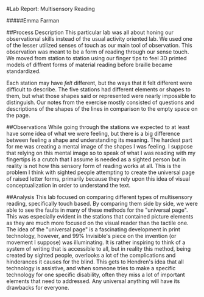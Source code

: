 #Lab Report: Multisensory Reading

#####Emma Farman

##Process Description
This particular lab was all about honing our observational skills instead of the usual activity oriented lab. We used one of the lesser utilized senses of touch as our main tool of observation. This observation was meant to be a form of reading through our sense touch. We moved from station to station using our finger tips to feel 3D printed models of diffrent forms of material reading before braille became standardized. 

Each station may have *felt* different, but the ways that it felt different were difficult to describe. The five stations had different elements or shapes to them, but what those shapes said or represented were nearly impossible to distinguish. Our notes from the exercise mostly consisted of questions and descriptions of the shapes of the lines in comparison to the empty space on the page. 

##Observations
While going through the stations we expected to at least have some idea of what we were feeling, but there is a big difference between feeling a shape and understanding its meaning. The hardest part for me was creating a mental image of the shapes I was feeling. I suppose that relying on this mental image so to speak of what I was reading with my fingertips is a crutch that I assume is needed as a sighted person but in reality is not how this sensory form of reading works at all. This is the problem I think with sighted people attempting to create the universal page of raised letter forms, primarily because they rely upon this idea of visual conceptualization in order to understand the text.

##Analysis
This lab focused on comparing different types of multisensory reading, specifically touch based. By comparing them side by side, we were able to see the faults in many of these methods for the "universal page". This was especially evident in the stations that contained picture elements as they are much more focused on the visual reader than the tactile one. The idea of the "universal page" is a fascinating development in print technology, however, and 99% Invisible's piece on the invention (or movement I suppose) was illuminating. It is rather inspiring to think of a system of writing that is accessible to all, but in reality this method, being created by sighted people, overlooks a lot of the complications and hinderances it causes for the blind. This gets to Hendren's idea that all technology is assistive, and when someone tries to make a specific technology for one specific disability, often they miss a lot of important elements that need to addressed. Any universal anything will have its drawbacks for everyone. 



